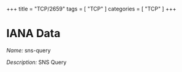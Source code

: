 +++
title = "TCP/2659"
tags = [ "TCP" ]
categories = [ "TCP" ]
+++

# IANA Data

_Name:_ sns-query

_Description:_ SNS Query

